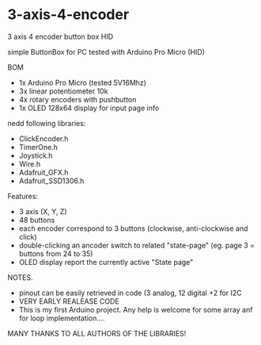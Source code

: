 # 3-axis-4-encoder
3 axis 4 encoder button box HID

simple ButtonBox for PC
tested with Arduino Pro Micro (HID)

BOM
- 1x Arduino Pro Micro (tested 5V16Mhz)
- 3x linear potentiometer 10k
- 4x rotary encoders with pushbutton
- 1x OLED 128x64 display for input page info

nedd following libraries:
- ClickEncoder.h
- TimerOne.h
- Joystick.h
- Wire.h
- Adafruit_GFX.h
- Adafruit_SSD1306.h

Features:
- 3 axis (X, Y, Z)
- 48 buttons
- each encoder correspond to 3 buttons (clockwise, anti-clockwise and click)
- double-clicking an ancoder switch to related "state-page" (eg. page 3 = buttons from 24 to 35)
- OLED display report the currently active "State page"

NOTES.
- pinout can be easily retrieved in code (3 analog, 12 digital +2 for I2C
- VERY EARLY REALEASE CODE
- This is my first Arduino project. Any help is welcome for some array anf for loop implementation....

MANY THANKS TO ALL AUTHORS OF THE LIBRARIES!
